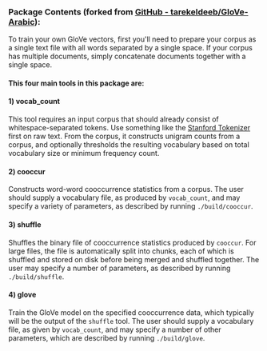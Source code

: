### Package Contents (forked from [GitHub - tarekeldeeb/GloVe-Arabic](https://github.com/tarekeldeeb/GloVe-Arabic)):

To train your own GloVe vectors, first you'll need to prepare your corpus as a single text file with all words separated by a single space. If your corpus has multiple documents, simply concatenate documents together with a single space. 

#### This four main tools in this package are:

#### 1) vocab_count

This tool requires an input corpus that should already consist of whitespace-separated tokens. Use something like the [Stanford Tokenizer](http://nlp.stanford.edu/software/tokenizer.shtml) first on raw text. From the corpus, it constructs unigram counts from a corpus, and optionally thresholds the resulting vocabulary based on total vocabulary size or minimum frequency count.

#### 2) cooccur

Constructs word-word cooccurrence statistics from a corpus. The user should supply a vocabulary file, as produced by `vocab_count`, and may specify a variety of parameters, as described by running `./build/cooccur`.

#### 3) shuffle

Shuffles the binary file of cooccurrence statistics produced by `cooccur`. For large files, the file is automatically split into chunks, each of which is shuffled and stored on disk before being merged and shuffled together. The user may specify a number of parameters, as described by running `./build/shuffle`.

#### 4) glove

Train the GloVe model on the specified cooccurrence data, which typically will be the output of the `shuffle` tool. The user should supply a vocabulary file, as given by `vocab_count`, and may specify a number of other parameters, which are described by running `./build/glove`.

